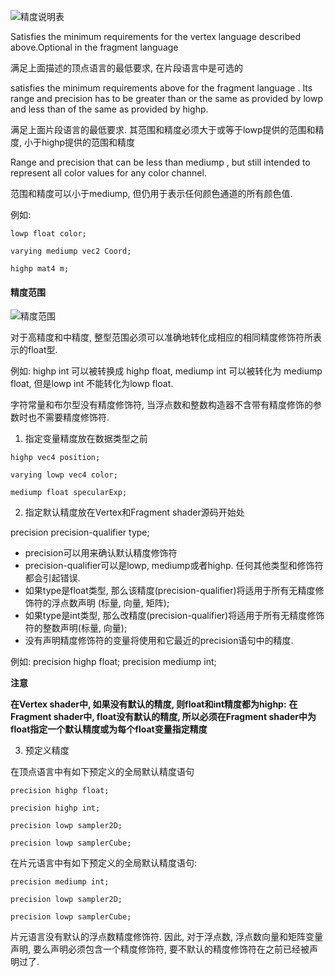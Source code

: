 ![精度说明表](https://upload-images.jianshu.io/upload_images/1367029-4d91175e4f0cef88.png?imageMogr2/auto-orient/strip%7CimageView2/2/w/1240)

Satisfies the minimum requirements for the vertex language described above.Optional in the fragment language

满足上面描述的顶点语言的最低要求, 在片段语言中是可选的

satisfies the minimum requirements above for the fragment language . Its range and precision has to be greater than or the same as provided by lowp and less than of the same as provided by highp.

满足上面片段语言的最低要求. 其范围和精度必须大于或等于lowp提供的范围和精度, 小于highp提供的范围和精度

Range and precision that can be less than mediump , but still intended to represent all color values for any color channel.

范围和精度可以小于mediump, 但仍用于表示任何颜色通道的所有颜色值.

例如: 

```
lowp float color;

varying mediump vec2 Coord; 

highp mat4 m;
```

#### 精度范围
![精度范围](https://upload-images.jianshu.io/upload_images/1367029-7a21e684025e3834.png?imageMogr2/auto-orient/strip%7CimageView2/2/w/1240)

对于高精度和中精度, 整型范围必须可以准确地转化成相应的相同精度修饰符所表示的float型.

例如: highp int 可以被转换成 highp float, mediump int 可以被转化为 mediump float, 但是lowp int 不能转化为lowp float.

字符常量和布尔型没有精度修饰符, 当浮点数和整数构造器不含带有精度修饰的参数时也不需要精度修饰符.

1. 指定变量精度放在数据类型之前 

```
highp vec4 position; 

varying lowp vec4 color; 

mediump float specularExp;
```

2. 指定默认精度放在Vertex和Fragment shader源码开始处

precision precision-qualifier type;

* precision可以用来确认默认精度修饰符
* precision-qualifier可以是lowp, mediump或者highp. 任何其他类型和修饰符都会引起错误.
* 如果type是float类型, 那么该精度(precision-qualifier)将适用于所有无精度修饰符的浮点数声明 (标量, 向量, 矩阵);
* 如果type是int类型, 那么改精度(precision-qualifier)将适用于所有无精度修饰符的整数声明(标量, 向量);
* 没有声明精度修饰符的变量将使用和它最近的precision语句中的精度.

例如: 
precision highp float;
precision mediump int;

**注意**

**在Vertex shader中, 如果没有默认的精度, 则float和int精度都为highp:**
**在Fragment shader中, float没有默认的精度, 所以必须在Fragment shader中为float指定一个默认精度或为每个float变量指定精度**

3. 预定义精度

在顶点语言中有如下预定义的全局默认精度语句

```
precision highp float; 

precision highp int; 

precision lowp sampler2D; 

precision lowp samplerCube;
```

在片元语言中有如下预定义的全局默认精度语句:

```
precision mediump int; 

precision lowp sampler2D; 

precision lowp samplerCube;
```

片元语言没有默认的浮点数精度修饰符. 因此, 对于浮点数, 浮点数向量和矩阵变量声明, 要么声明必须包含一个精度修饰符, 要不默认的精度修饰符在之前已经被声明过了.


